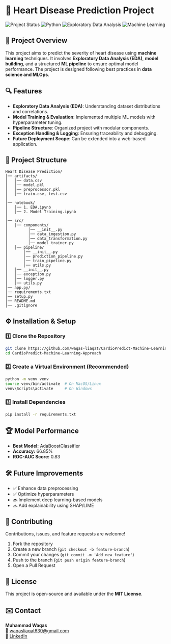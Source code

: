 # 🏥 **Heart Disease Prediction Project**

![Project Status](https://img.shields.io/badge/Status-In%20Development-yellow)
![Python](https://img.shields.io/badge/Python-3.8%2B-blue)
![Exploratory Data Analysis](https://img.shields.io/badge/Exploratory%20Data%20Analysis-Insightful-blue)
![Machine Learning](https://img.shields.io/badge/Machine%20Learning-Supervised-green)

## 📌 Project Overview
This project aims to predict the severity of heart disease using **machine learning** techniques. It involves **Exploratory Data Analysis (EDA)**, **model building**, and a structured **ML pipeline** to ensure optimal model performance. The project is designed following best practices in **data science and MLOps**.

## 🔍 Features
- **Exploratory Data Analysis (EDA)**: Understanding dataset distributions and correlations.
- **Model Training & Evaluation**: Implemented multiple ML models with hyperparameter tuning.
- **Pipeline Structure**: Organized project with modular components.
- **Exception Handling & Logging**: Ensuring traceability and debugging.
- **Future Deployment Scope**: Can be extended into a web-based application.

## 📁 Project Structure
```
Heart Disease Prediction/
│── artifacts/           
│   │── data.csv      
│   │── model.pkl        
│   │── preprocessor.pkl 
│   │── train.csv, test.csv 
│
│── notebook/            
│   │── 1. EDA.ipynb
│   │── 2. Model Training.ipynb
│
│── src/               
│   │── components/     
│         │── __init__.py
│         │── data_ingestion.py
│         │── data_transformation.py
│         │── model_trainer.py 
│   │── pipeline/      
│       │── __init__.py 
│       │── prediction_pipeline.py     
│       │── train_pipeline.py
│       │── utils.py        
│   │── __init__.py 
│   │── exception.py    
│   │── logger.py       
│   │── utils.py 
│── app.py/               
│── requirements.txt     
│── setup.py            
│── README.md           
│── .gitignore          
```

## ⚙️ Installation & Setup
### **1️⃣ Clone the Repository**
```sh
git clone https://github.com/waqas-liaqat/CardioPredict-Machine-Learning-Approach.git
cd CardioPredict-Machine-Learning-Approach
```
### **2️⃣ Create a Virtual Environment** (Recommended)
```sh
python -m venv venv
source venv/bin/activate  # On MacOS/Linux
venv\Scripts\activate     # On Windows
```
### **3️⃣ Install Dependencies**
```sh
pip install -r requirements.txt
```

## 🏆 Model Performance
- **Best Model:** AdaBoostClassifier
- **Accuracy:** 66.85%
- **ROC-AUC Score:** 0.83

## 🛠 Future Improvements
- ✅ Enhance data preprocessing
- ✅ Optimize hyperparameters
- 🔜 Implement deep learning-based models
- 🔜 Add explainability using SHAP/LIME

## 🤝 Contributing
Contributions, issues, and feature requests are welcome!
1. Fork the repository
2. Create a new branch (`git checkout -b feature-branch`)
3. Commit your changes (`git commit -m 'Add new feature'`)
4. Push to the branch (`git push origin feature-branch`)
5. Open a Pull Request

## 📜 License
This project is open-source and available under the **MIT License**.

## ✉️ Contact
**Muhammad Waqas**  
📧 waqasliaqat630@gmail.com  
🔗 [LinkedIn](https://www.linkedin.com/in/muhammad-waqas-liaqat/)

